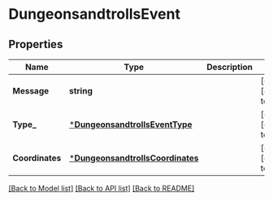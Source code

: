 # DungeonsandtrollsEvent

## Properties
Name | Type | Description | Notes
------------ | ------------- | ------------- | -------------
**Message** | **string** |  | [optional] [default to null]
**Type_** | [***DungeonsandtrollsEventType**](dungeonsandtrollsEventType.md) |  | [optional] [default to null]
**Coordinates** | [***DungeonsandtrollsCoordinates**](dungeonsandtrollsCoordinates.md) |  | [optional] [default to null]

[[Back to Model list]](../README.md#documentation-for-models) [[Back to API list]](../README.md#documentation-for-api-endpoints) [[Back to README]](../README.md)

